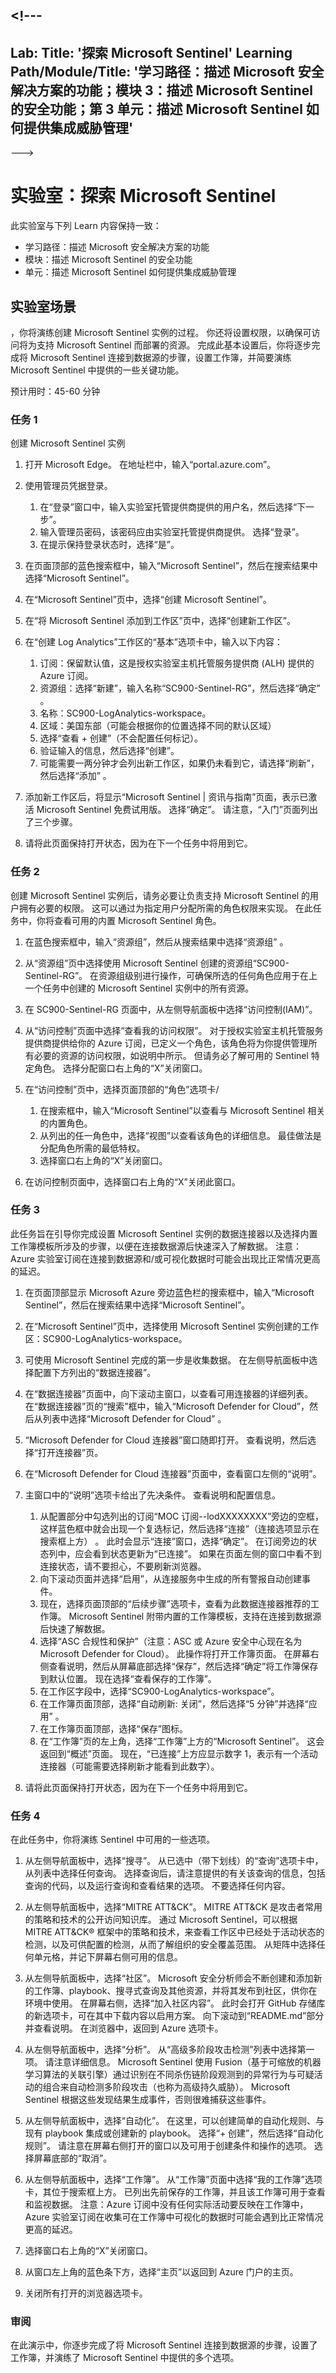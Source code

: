 <a name="---"></a><!---
---
Lab: Title: '探索 Microsoft Sentinel' Learning Path/Module/Title: '学习路径：描述 Microsoft 安全解决方案的功能；模块 3：描述 Microsoft Sentinel 的安全功能；第 3 单元：描述 Microsoft Sentinel 如何提供集成威胁管理'
---
--->

# <a name="lab-explore-microsoft-sentinel"></a>实验室：探索 Microsoft Sentinel

此实验室与下列 Learn 内容保持一致：

- 学习路径：描述 Microsoft 安全解决方案的功能
- 模块：描述 Microsoft Sentinel 的安全功能
- 单元：描述 Microsoft Sentinel 如何提供集成威胁管理

## <a name="lab-scenario"></a>实验室场景

，你将演练创建 Microsoft Sentinel 实例的过程。  你还将设置权限，以确保可访问将为支持 Microsoft Sentinel 而部署的资源。  完成此基本设置后，你将逐步完成将 Microsoft Sentinel 连接到数据源的步骤，设置工作簿，并简要演练 Microsoft Sentinel 中提供的一些关键功能。 

预计用时：45-60 分钟

### <a name="task-1"></a>任务 1

创建 Microsoft Sentinel 实例

1. 打开 Microsoft Edge。 在地址栏中，输入“portal.azure.com”。
1. 使用管理员凭据登录。
    1. 在“登录”窗口中，输入实验室托管提供商提供的用户名，然后选择“下一步”。
    1. 输入管理员密码，该密码应由实验室托管提供商提供。 选择“登录”。
    1. 在提示保持登录状态时，选择“是”。

1. 在页面顶部的蓝色搜索框中，输入“Microsoft Sentinel”，然后在搜索结果中选择“Microsoft Sentinel”。 

1. 在“Microsoft Sentinel”页中，选择“创建 Microsoft Sentinel”。

1. 在“将 Microsoft Sentinel 添加到工作区”页中，选择“创建新工作区”。

1. 在“创建 Log Analytics”工作区的“基本”选项卡中，输入以下内容：
    1. 订阅：保留默认值，这是授权实验室主机托管服务提供商 (ALH) 提供的 Azure 订阅。
    1. 资源组：选择“新建”，输入名称“SC900-Sentinel-RG”，然后选择“确定”  。
    1. 名称：SC900-LogAnalytics-workspace。
    1. 区域：美国东部（可能会根据你的位置选择不同的默认区域）
    1. 选择“查看 + 创建”（不会配置任何标记）。
    1. 验证输入的信息，然后选择“创建”。
    1. 可能需要一两分钟才会列出新工作区，如果仍未看到它，请选择“刷新”，然后选择“添加” 。

1. 添加新工作区后，将显示“Microsoft Sentinel | 资讯与指南”页面，表示已激活 Microsoft Sentinel 免费试用版。  选择“确定”。  请注意，“入门”页面列出了三个步骤。

1. 请将此页面保持打开状态，因为在下一个任务中将用到它。

### <a name="task-2"></a>任务 2

创建 Microsoft Sentinel 实例后，请务必要让负责支持 Microsoft Sentinel 的用户拥有必要的权限。  这可以通过为指定用户分配所需的角色权限来实现。  在此任务中，你将查看可用的内置 Microsoft Sentinel 角色。

1. 在蓝色搜索框中，输入“资源组”，然后从搜索结果中选择“资源组” 。 

1. 从“资源组”页中选择使用 Microsoft Sentinel 创建的资源组“SC900-Sentinel-RG”。  在资源组级别进行操作，可确保所选的任何角色应用于在上一个任务中创建的 Microsoft Sentinel 实例中的所有资源。

1. 在 SC900-Sentinel-RG 页面中，从左侧导航面板中选择“访问控制(IAM)”。

1. 从“访问控制”页面中选择“查看我的访问权限”。  对于授权实验室主机托管服务提供商提供给你的 Azure 订阅，已定义一个角色，该角色将为你提供管理所有必要的资源的访问权限，如说明中所示。 但请务必了解可用的 Sentinel 特定角色。  选择分配窗口右上角的“X”关闭窗口。

1. 在“访问控制”页中，选择页面顶部的“角色”选项卡/
    1. 在搜索框中，输入“Microsoft Sentinel”以查看与 Microsoft Sentinel 相关的内置角色。
    1. 从列出的任一角色中，选择“视图”以查看该角色的详细信息。  最佳做法是分配角色所需的最低特权。  
    1. 选择窗口右上角的“X”关闭窗口。

1. 在访问控制页面中，选择窗口右上角的“X”关闭此窗口。

### <a name="task-3"></a>任务 3

此任务旨在引导你完成设置 Microsoft Sentinel 实例的数据连接器以及选择内置工作簿模板所涉及的步骤，以便在连接数据源后快速深入了解数据。 注意：Azure 实验室订阅在连接到数据源和/或可视化数据时可能会出现比正常情况更高的延迟。

1. 在页面顶部显示 Microsoft Azure 旁边蓝色栏的搜索框中，输入“Microsoft Sentinel”，然后在搜索结果中选择“Microsoft Sentinel”。 

1. 在“Microsoft Sentinel”页中，选择使用 Microsoft Sentinel 实例创建的工作区：SC900-LogAnalytics-workspace。

1. 可使用 Microsoft Sentinel 完成的第一步是收集数据。 在左侧导航面板中选择配置下方列出的“数据连接器”。

1. 在“数据连接器”页面中，向下滚动主窗口，以查看可用连接器的详细列表。 在“数据连接器”页的“搜索”框中，输入“Microsoft Defender for Cloud”，然后从列表中选择“Microsoft Defender for Cloud” 。

1. “Microsoft Defender for Cloud 连接器”窗口随即打开。 查看说明，然后选择“打开连接器”页。

1. 在“Microsoft Defender for Cloud 连接器”页面中，查看窗口左侧的“说明”。

1. 主窗口中的“说明”选项卡给出了先决条件。  查看说明和配置信息。
    1. 从配置部分中勾选列出的订阅“MOC 订阅--lodXXXXXXXX”旁边的空框，这样蓝色框中就会出现一个复选标记，然后选择“连接”（连接选项显示在搜索框上方） 。  此时会显示“连接”窗口，选择“确定”。  在订阅旁边的状态列中，应会看到状态更新为“已连接”。  如果在页面左侧的窗口中看不到连接状态，请不要担心，不要刷新浏览器。
    1. 向下滚动页面并选择“启用”，从连接服务中生成的所有警报自动创建事件。
    1. 现在，选择页面顶部的“后续步骤”选项卡，查看为此数据连接器推荐的工作簿。  Microsoft Sentinel 附带内置的工作簿模板，支持在连接到数据源后快速了解数据。
    1. 选择“ASC 合规性和保护”（注意：ASC 或 Azure 安全中心现在名为 Microsoft Defender for Cloud）。  此操作将打开工作簿页面。  在屏幕右侧查看说明，然后从屏幕底部选择“保存”，然后选择“确定”将工作簿保存到默认位置。  现在选择“查看保存的工作簿”。
    1. 在工作区字段中，选择“SC900-LogAnalytics-workspace”。
    1. 在工作簿页面顶部，选择“自动刷新: 关闭”，然后选择“5 分钟”并选择“应用”  。
    1. 在工作簿页面顶部，选择“保存”图标。
    1. 在“工作簿”页的左上角，选择“工作簿”上方的“Microsoft Sentinel”。 这会返回到“概述”页面。 现在，“已连接”上方应显示数字 1，表示有一个活动连接器（可能需要选择刷新才能看到此数字）。

1. 请将此页面保持打开状态，因为在下一个任务中将用到它。

### <a name="task-4"></a>任务 4

在此任务中，你将演练 Sentinel 中可用的一些选项。

1. 从左侧导航面板中，选择“搜寻”。  从已选中（带下划线）的“查询”选项卡中，从列表中选择任何查询。  选择查询后，请注意提供的有关该查询的信息，包括查询的代码，以及运行查询和查看结果的选项。  不要选择任何内容。

1. 从左侧导航面板中，选择“MITRE ATT&CK”。  MITRE ATT&CK 是攻击者常用的策略和技术的公开访问知识库。 通过 Microsoft Sentinel，可以根据 MITRE ATT&CK® 框架中的策略和技术，来查看工作区中已经处于活动状态的检测，以及可供配置的检测，从而了解组织的安全覆盖范围。  从矩阵中选择任何单元格，并记下屏幕右侧可用的信息。  

1. 从左侧导航面板中，选择“社区”。 Microsoft 安全分析师会不断创建和添加新的工作簿、playbook、搜寻式查询及其他资源，并将其发布到社区，供你在环境中使用。 在屏幕右侧，选择“加入社区内容”。  此时会打开 GitHub 存储库的新选项卡，可在其中下载内容以启用方案。 向下滚动到“README.md”部分并查看说明。 在浏览器中，返回到 Azure 选项卡。

1. 从左侧导航面板中，选择“分析”。  从“高级多阶段攻击检测”列表中选择第一项。  请注意详细信息。  Microsoft Sentinel 使用 Fusion（基于可缩放的机器学习算法的关联引擎）通过识别在不同杀伤链阶段观测到的异常行为与可疑活动的组合来自动检测多阶段攻击（也称为高级持久威胁）。 Microsoft Sentinel 根据这些发现结果生成事件，否则很难捕获这些事件。

1. 从左侧导航面板中，选择“自动化”。  在这里，可以创建简单的自动化规则、与现有 playbook 集成或创建新的 playbook。  选择“+ 创建”，然后选择“自动化规则”。  请注意在屏幕右侧打开的窗口以及可用于创建条件和操作的选项。  选择屏幕底部的“取消”。

1. 从左侧导航面板中，选择“工作簿”。 从“工作簿”页面中选择“我的工作簿”选项卡，其位于搜索框上方。  已列出先前保存的工作簿，并且该工作簿可用于查看和监视数据。   注意：Azure 订阅中没有任何实际活动要反映在工作簿中，Azure 实验室订阅在收集可在工作簿中可视化的数据时可能会遇到比正常情况更高的延迟。

1. 选择窗口右上角的“X”关闭窗口。

1. 从窗口左上角的蓝色条下方，选择“主页”以返回到 Azure 门户的主页。

1. 关闭所有打开的浏览器选项卡。

### <a name="review"></a>审阅

在此演示中，你逐步完成了将 Microsoft Sentinel 连接到数据源的步骤，设置了工作簿，并演练了 Microsoft Sentinel 中提供的多个选项。
